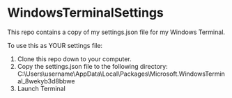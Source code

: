 # WindowsTerminalSettings

This repo contains a copy of my settings.json file for my Windows Terminal.

To use this as YOUR settings file: 
1. Clone this repo down to your computer.
2. Copy the settings.json file to the following directory:
    C:\Users\username\AppData\Local\Packages\Microsoft.WindowsTerminal_8wekyb3d8bbwe
3. Launch Terminal
